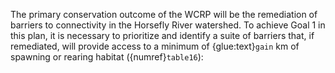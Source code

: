 The primary conservation outcome of the WCRP will be the remediation of barriers to connectivity in the Horsefly River watershed. To achieve Goal 1 in this plan, it is necessary to prioritize and identify a suite of barriers that, if remediated, will provide access to a minimum of {glue:text}`gain` km of spawning or rearing habitat ({numref}`table16`):